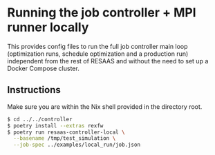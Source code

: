 # Running the job controller + MPI runner locally
This provides config files to run the full job controller main loop (optimization runs, schedule optimization and a production run) independent from the rest of RESAAS and without the need to set up a Docker Compose cluster.

## Instructions
Make sure you are within the Nix shell provided in the directory root.
```bash
$ cd ../../controller
$ poetry install --extras rexfw
$ poetry run resaas-controller-local \
  --basename /tmp/test_simulation \
  --job-spec ../examples/local_run/job.json
```
